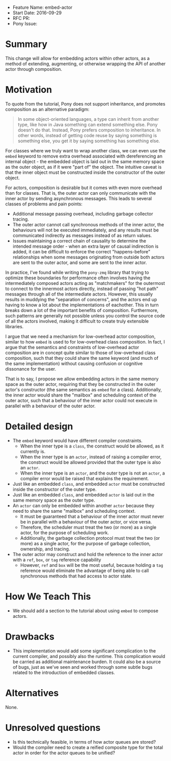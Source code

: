 - Feature Name: embed-actor
- Start Date: 2016-09-29
- RFC PR:
- Pony Issue:

# Summary

This change will allow for embedding actors within other actors, as a method of extending, augmenting, or otherwise wrapping the API of another actor through composition.

# Motivation

To quote from the tutorial, Pony does not support inheritance, and promotes composition as an alternative paradigm:

> In some object-oriented languages, a type can inherit from another type, like how in Java something can extend something else. Pony doesn't do that. Instead, Pony prefers composition to inheritance. In other words, instead of getting code reuse by saying something is something else, you get it by saying something has something else.

For classes where we truly want to wrap another class, we can even use the `embed` keyword to remove extra overhead associated with dereferencing an internal object - the embedded object is laid out in the same memory space as the outer object, as if it were "part of" the object. The intuitive caveat is that the inner object must be constructed inside the constructor of the outer object.

For actors, composition is desirable but it comes with even more overhead than for classes. That is, the outer actor can only communicate with the inner actor by sending asynchronous messages. This leads to several classes of problems and pain points:

* Additional message passing overhead, including garbage collector tracing.
* The outer actor cannot call synchronous methods of the inner actor, the behaviours will not be executed immediately, and any results must be communicated indirectly as messages instead of as return values.
* Issues maintaining a correct chain of causality to determine the intended message order - when an extra layer of causal indirection is added, it can be difficult to enforce the correct "happens-before" relationships when some messages originating from outside both actors are sent to the outer actor, and some are sent to the inner actor.

In practice, I've found while writing the `pony-zmq` library that trying to optimize these boundaries for performance often involves having the intermediately composed actors acting as "matchmakers" for the outermost to connect to the innermost actors directly, instead of passing "hot path" messages through all of the intermediate actors. However, this usually results in muddying the "separation of concerns", and the actors end up having to know a lot about the implementations of eachother. This in turn breaks down a lot of the important benefits of composition. Furthermore, such patterns are generally not possible unless you control the source code of all the actors involved, making it difficult to create truly extensible libraries.

I argue that we need a mechanism for low-overhead actor composition, similar to how `embed` is used to for low-overhead class composition. In fact, I argue that the semantics and constraints of low-overhead actor composition are in concept quite similar to those of low-overhead class composition, such that they could share the same keyword (and much of the same implementation) without causing confusion or cognitive dissonance for the user.

That is to say, I propose we allow embedding actors in the same memory space as the outer actor, requiring that they be constructed in the outer actor's constructor (the same semantics as `embed` for a class). Additionally, the inner actor would share the "mailbox" and scheduling context of the outer actor, such that a behaviour of the inner actor could not execute in parallel with a behaviour of the outer actor.

# Detailed design

* The `embed` keyword would have different compiler constraints.
    * When the inner type is a `class`, the construct would be allowed, as it currently is.
    * When the inner type is an `actor`, instead of raising a compiler error, the construct would be allowed provided that the outer type is also an `actor`.
    * When the inner type is an `actor`, and the outer type is not an `actor`, a compiler error would be raised that explains the requirement.
* Just like an embedded `class`, and embedded `actor` must be constructed inside the constructor of the outer type.
* Just like an embedded `class`, and embedded `actor` is laid out in the same memory space as the outer type.
* An `actor` can only be embedded within another `actor` because they need to share the same "mailbox" and scheduling context.
    * It must be guaranteed that a behaviour of the inner actor must never be in parallel with a behaviour of the outer actor, or vice versa.
    * Therefore, the scheduler must treat the two (or more) as a single actor, for the purpose of scheduling work.
    * Additionally, the garbage collection protocol must treat the two (or more) as a single actor, for the purpose of garbage collection, ownership, and tracing.
* The outer actor may construct and hold the reference to the inner actor with a `ref`, `box`, or `tag` reference capability
    * However, `ref` and `box` will be the most useful, because holding a `tag` reference would eliminate the advantage of being able to call synchronous methods that had access to actor state.

# How We Teach This

* We should add a section to the tutorial about using `embed` to compose actors.

# Drawbacks

* This implementation would add some significant complication to the current compiler, and possibly also the runtime. This complication would be carried as additional maintenance burden. It could also be a source of bugs, just as we've seen and worked through some subtle bugs related to the introduction of embedded classes.

# Alternatives

None.

# Unresolved questions

* Is this technically feasible, in terms of how actor queues are stored?
* Would the compiler need to create a reified composite type for the total actor in order for the actor queues to be unified?
